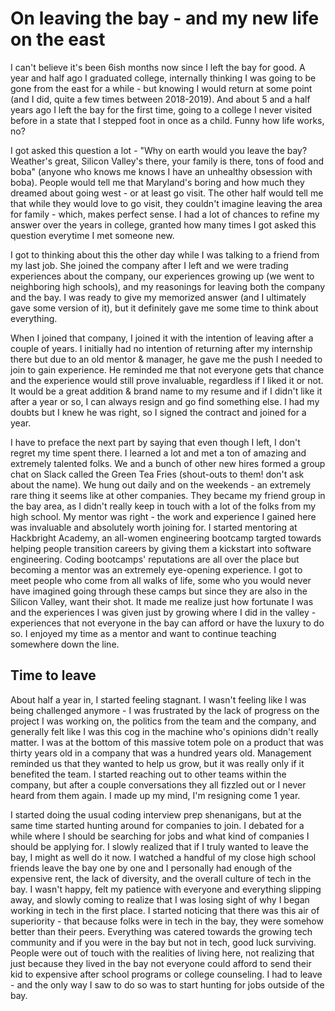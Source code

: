 # On leaving the bay - and my new life on the east

I can't believe it's been 6ish months now since I left the bay for good. A year and half ago I graduated college, internally thinking I was going to be gone from the east for a while - but knowing I would return at some point (and I did, quite a few times between 2018-2019). And about 5 and a half years ago I left the bay for the first time, going to a college I never visited before in a state that I stepped foot in once as a child. Funny how life works, no? 

I got asked this question a lot - "Why on earth would you leave the bay? Weather's great, Silicon Valley's there, your family is there, tons of food and boba" (anyone who knows me knows I have an unhealthy obsession with boba). People would tell me that Maryland's boring and how much they dreamed about going west - or at least go visit. The other half would tell me that while they would love to go visit, they couldn't imagine leaving the area for family - which, makes perfect sense. I had a lot of chances to refine my answer over the years in college, granted how many times I got asked this question everytime I met someone new. 

I got to thinking about this the other day while I was talking to a friend from my last job. She joined the company after I left and we were trading experiences about the company, our experiences growing up (we went to neighboring high schools), and my reasonings for leaving both the company and the bay. I was ready to give my memorized answer (and I ultimately gave some version of it), but it definitely gave me some time to think about everything. 

When I joined that company, I joined it with the intention of leaving after a couple of years. I initially had no intention of returning after my internship there but due to an old mentor & manager, he gave me the push I needed to join to gain experience. He reminded me that not everyone gets that chance and the experience would still prove invaluable, regardless if I liked it or not. It would be a great addition & brand name to my resume and if I didn't like it after a year or so, I can always resign and go find something else. I had my doubts but I knew he was right, so I signed the contract and joined for a year.

I have to preface the next part by saying that even though I left, I don't regret my time spent there. I learned a lot and met a ton of amazing and extremely talented folks. We and a bunch of other new hires formed a group chat on Slack called the Green Tea Fries (shout-outs to them! don't ask about the name). We hung out daily and on the weekends - an extremely rare thing it seems like at other companies. They became my friend group in the bay area, as I didn't really keep in touch with a lot of the folks from my high school. My mentor was right - the work and experience I gained here was invaluable and absolutely worth joining for. I started mentoring at Hackbright Academy, an all-women engineering bootcamp targted towards helping people transition careers by giving them a kickstart into software engineering. Coding bootcamps' reputations are all over the place but becoming a mentor was an extremely eye-opening experience. I got to meet people who come from all walks of life, some who you would never have imagined going through these camps but since they are also in the Silicon Valley, want their shot. It made me realize just how fortunate I was and the experiences I was given just by growing where I did in the valley - experiences that not everyone in the bay can afford or have the luxury to do so. I enjoyed my time as a mentor and want to continue teaching somewhere down the line.

## Time to leave
About half a year in, I started feeling stagnant. I wasn't feeling like I was being challenged anymore - I was frustrated by the lack of progress on the project I was working on, the politics from the team and the company, and generally felt like I was this cog in the machine who's opinions didn't really matter. I was at the bottom of this massive totem pole on a product that was thirty years old in a company that was a hundred years old. Management reminded us that they wanted to help us grow, but it was really only if it benefited the team. I started reaching out to other teams within the company, but after a couple conversations they all fizzled out or I never heard from them again. I made up my mind, I'm resigning come 1 year.

I started doing the usual coding interview prep shenanigans, but at the same time started hunting around for companies to join. I debated for a while where I should be searching for jobs and what kind of companies I should be applying for. I slowly realized that if I truly wanted to leave the bay, I might as well do it now. I watched a handful of my close high school friends leave the bay one by one and I personally had enough of the expensive rent, the lack of diversity, and the overall culture of tech in the bay. I wasn't happy, felt my patience with everyone and everything slipping away, and slowly coming to realize that I was losing sight of why I began working in tech in the first place. I started noticing that there was this air of superiority - that because folks were in tech in the bay, they were somehow better than their peers. Everything was catered towards the growing tech community and if you were in the bay but not in tech, good luck surviving. People were out of touch with the realities of living here, not realizing that just because they lived in the bay not everyone could afford to send their kid to expensive after school programs or college counseling. I had to leave - and the only way I saw to do so was to start hunting for jobs outside of the bay.


